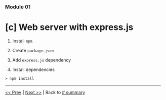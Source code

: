 ### Module 01

# [c] Web server with express.js

1. Install `npm`

2. Create `package.json`

3. Add `express.js` dependency

4. Install dependencies

```cli
> npm install
```

------------------------
[<< Prev](../../Readme.md) | [Next >>](../../Readme.md) | Back to [# summary](../../Readme.md#modules)
